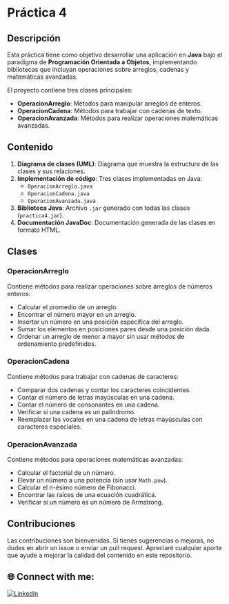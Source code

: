 # Práctica 4

## Descripción
Esta práctica tiene como objetivo desarrollar una aplicación en **Java** bajo el paradigma de **Programación Orientada a Objetos**, implementando bibliotecas que incluyan operaciones sobre arreglos, cadenas y matemáticas avanzadas. 

El proyecto contiene tres clases principales:
- **OperacionArreglo**: Métodos para manipular arreglos de enteros.
- **OperacionCadena**: Métodos para trabajar con cadenas de texto.
- **OperacionAvanzada**: Métodos para realizar operaciones matemáticas avanzadas.

## Contenido

1. **Diagrama de clases (UML)**: Diagrama que muestra la estructura de las clases y sus relaciones.
2. **Implementación de código**: Tres clases implementadas en Java:
   - `OperacionArreglo.java`
   - `OperacionCadena.java`
   - `OperacionAvanzada.java`
3. **Biblioteca Java**: Archivo `.jar` generado con todas las clases (`practica4.jar`).
4. **Documentación JavaDoc**: Documentación generada de las clases en formato HTML.

## Clases

### OperacionArreglo
Contiene métodos para realizar operaciones sobre arreglos de números enteros:
- Calcular el promedio de un arreglo.
- Encontrar el número mayor en un arreglo.
- Insertar un número en una posición específica del arreglo.
- Sumar los elementos en posiciones pares desde una posición dada.
- Ordenar un arreglo de menor a mayor sin usar métodos de ordenamiento predefinidos.

### OperacionCadena
Contiene métodos para trabajar con cadenas de caracteres:
- Comparar dos cadenas y contar los caracteres coincidentes.
- Contar el número de letras mayúsculas en una cadena.
- Contar el número de consonantes en una cadena.
- Verificar si una cadena es un palíndromo.
- Reemplazar las vocales en una cadena de letras mayúsculas con caracteres especiales.

### OperacionAvanzada
Contiene métodos para operaciones matemáticas avanzadas:
- Calcular el factorial de un número.
- Elevar un número a una potencia (sin usar `Math.pow`).
- Calcular el n-ésimo número de Fibonacci.
- Encontrar las raíces de una ecuación cuadrática.
- Verificar si un número es un número de Armstrong.

## Contribuciones
Las contribuciones son bienvenidas. Si tienes sugerencias o mejoras, no dudes en abrir un issue o enviar un pull request. Apreciaré cualquier aporte que ayude a mejorar la calidad del contenido en este repositorio.

## 🌐 Connect with me:
[![LinkedIn](https://img.shields.io/badge/LinkedIn-0077B5?style=for-the-badge&logo=linkedin&logoColor=white)](https://www.linkedin.com/in/cris7cf/)
